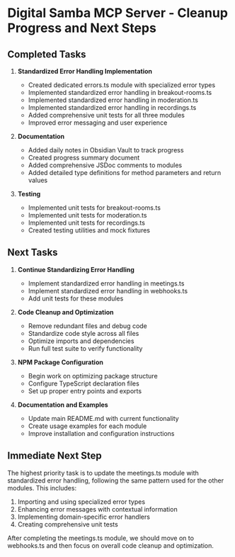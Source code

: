 # Digital Samba MCP Server - Cleanup Progress and Next Steps

## Completed Tasks

1. **Standardized Error Handling Implementation**
   - Created dedicated errors.ts module with specialized error types
   - Implemented standardized error handling in breakout-rooms.ts
   - Implemented standardized error handling in moderation.ts
   - Implemented standardized error handling in recordings.ts
   - Added comprehensive unit tests for all three modules
   - Improved error messaging and user experience

2. **Documentation**
   - Added daily notes in Obsidian Vault to track progress
   - Created progress summary document
   - Added comprehensive JSDoc comments to modules
   - Added detailed type definitions for method parameters and return values

3. **Testing**
   - Implemented unit tests for breakout-rooms.ts
   - Implemented unit tests for moderation.ts
   - Implemented unit tests for recordings.ts
   - Created testing utilities and mock fixtures

## Next Tasks

1. **Continue Standardizing Error Handling**
   - Implement standardized error handling in meetings.ts
   - Implement standardized error handling in webhooks.ts
   - Add unit tests for these modules

2. **Code Cleanup and Optimization**
   - Remove redundant files and debug code
   - Standardize code style across all files
   - Optimize imports and dependencies
   - Run full test suite to verify functionality

3. **NPM Package Configuration**
   - Begin work on optimizing package structure
   - Configure TypeScript declaration files
   - Set up proper entry points and exports

4. **Documentation and Examples**
   - Update main README.md with current functionality
   - Create usage examples for each module
   - Improve installation and configuration instructions

## Immediate Next Step

The highest priority task is to update the meetings.ts module with standardized error handling, following the same pattern used for the other modules. This includes:

1. Importing and using specialized error types
2. Enhancing error messages with contextual information
3. Implementing domain-specific error handlers
4. Creating comprehensive unit tests

After completing the meetings.ts module, we should move on to webhooks.ts and then focus on overall code cleanup and optimization.
